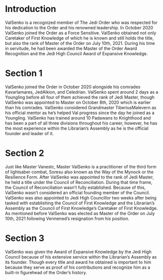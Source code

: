 # Introduction

ValSenko is a recognized member of The Jedi Order who was respected for his dedication to the Order and his renowned leadership.
In October 2020 ValSenko joined the Order as a Force Sensitive.
ValSenko obtained not only Caretaker of First Knowledge of which he is known and still holds the title, but also the rank of Master of the Order on July 10th, 2021.
During his time in servitude, he had been awarded the Master of the Order Award Recognition and the Jedi High Council Award of Expansive Knowledge.

# Section 1

ValSenko joined the Order in October 2020 alongside his comrades Kavarlamares, JedAlkion, and Celedrian.
ValSenko spent around 2 days as a Youngling before all four of them achieved the rank of Jedi Master, though ValSenko was appointed to Master on October 8th, 2020 which is earlier than his comrades.
ValSenko considered Grandmaster TiberiusMalevern as his official mentor as he’s helped Val progress since the day he joined as a Youngling.
ValSenko has trained around 10 Padawans to Knighthood and has been a part of all three divisions throughout his career, however, he has the most experience within the Librarian’s Assembly as he is the official founder and leader of it.

# Section 2

Just like Master Vanestc, Master ValSenko is a practitioner of the third form of lightsaber combat, Soresu also known as the Way of the Mynock or the Resilience Form.
After ValSenko was appointed to the rank of Jedi Master, he held a title under the Council of Reconciliation.
During that time frame, the Council of Reconciliation wasn’t fully established.
Because of this, ValSenko wasn’t considered an official founding member of the Council.
ValSenko was also appointed to Jedi High Councillor two weeks after being tasked with establishing the Council of First Knowledge and the Librarian’s Assembly as the Council of First Knowledge’s Caretaker of First Knowledge.
As mentioned before ValSenko was elected as Master of the Order on July 10th, 2021 following Vermened’s resignation from his position.

# Section 3

ValSenko was given the Award of Expansive Knowledge by the Jedi High Council because of his extensive service within the Librarian’s Assembly as its founder.
Though every title and award he obtained is important to him because they serve as proof of his contributions and recognize him as a built-in figurehead of the Order’s history.
